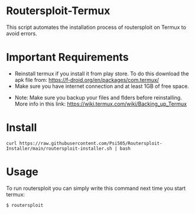 # Routersploit-Termux

This script automates the installation process of routersploit on Termux to avoid errors.


# Important Requirements

- Reinstall termux if you install it from play store.
  To do this download the apk file from: https://f-droid.org/en/packages/com.termux/
- Make sure you have internet connection and at least 1GB of free space. 

* Note: Make sure you backup your files and flders before reinstalling. More info in this link: https://wiki.termux.com/wiki/Backing_up_Termux


# Install

```
curl https://raw.githubusercontent.com/Psi505/Routersploit-Installer/main/routersploit-installer.sh | bash
```


# Usage

To run routersploit you can simply write this command next time you start termux:

```
$ routersploit
```